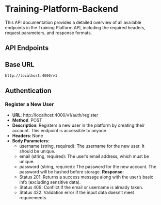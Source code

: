 # Training-Platform-Backend

This API documentation provides a detailed overview of all available endpoints in the Training Platform API, including the required headers, request parameters, and response formats.

## API Endpoints

## Base URL
`http://localhost:4000/v1`

## Authentication

### Register a New User
- **URL**: http://localhost:4000/v1/auth/register
- **Method**: POST
- **Description**: Registers a new user in the platform by creating their account. This endpoint is accessible to anyone.
- **Headers**: None
- **Body Parameters**:
    - username (string, required): The username for the new user. It should be unique.
    - email (string, required): The user’s email address, which must be unique.
    - password (string, required): The password for the new account. The password will be hashed before storage.
**Response**:
    - Status 201: Returns a success message along with the user’s basic info (excluding sensitive data).
    - Status 409: Conflict if the email or username is already taken.
    - Status 422: Validation error if the input data doesn’t meet requirements.